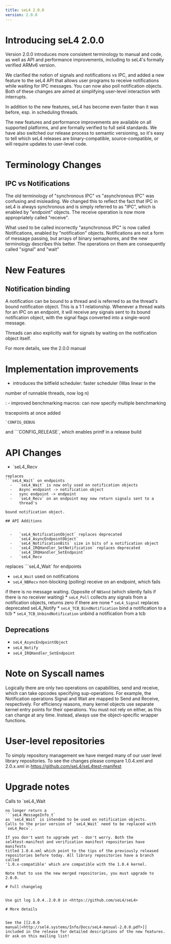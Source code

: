```yaml
---
title: seL4 2.0.0
version: 2.0.0
---
```

# Introducing seL4 2.0.0


Version 2.0.0 introduces more consistent terminology to manual and code,
as well as API and performance improvements, including to seL4's
formally verified ARMv6 version.

We clarified the notion of signals and notifications vs IPC, and added a
new feature to the seL4 API that allows user programs to receive
notifications while waiting for IPC messages. You can now also poll
notification objects. Both of these changes are aimed at simplifying
user-level interaction with interrupts.

In addition to the new features, seL4 has become even faster than it was
before, esp. in scheduling threads.

The new features and performance improvements are available on all
supported platforms, and are formally verified to full sel4 standards.
We have also switched our release process to semantic versioning, so
it's easy to tell which seL4 releases are binary-compatible,
source-compatible, or will require updates to user-level code.

# Terminology Changes


## IPC vs Notifications


The old terminology of "synchronous IPC" vs "asynchronous IPC" was
confusing and misleading. We changed this to reflect the fact that IPC
in seL4 is always synchronous and is simply referred to as "IPC", which
is enabled by "endpoint" objects. The receive operation is now more
appropriately called "receive".

What used to be called incorrectly "asynchronous IPC" is now called
Notifications, enabled by "notification" objects. Notifications are not
a form of message passing, but arrays of binary semaphores, and the new
terminology describes this better. The operations on them are
consequently called "signal" and "wait"

# New Features


## Notification binding


A notification can be bound to a thread and is referred to as the
thread's bound notification object. This is a 1:1 relationship. Whenever
a thread waits for an IPC on an endpoint, it will receive any signals
sent to its bound notification object, with the signal flags converted
into a single-word message.

Threads can also explicitly wait for signals by waiting on the
notification object itself.

For more details, see the 2.0.0 manual

# Implementation improvements


  -   introduces the bitfield scheduler: faster scheduler (Was linear in
      the

number of runnable threads, now log n)

:   -   improved benchmarking macros: can now specify multiple
        benchmarking

tracepoints at once added
```CONFIG_RELEASE_PRINTF}} in addition to
`CONFIG_DEBUG
```
and
```CONFIG_RELEASE`, which enables printf in a
release build

# API Changes


  -   `seL4_Recv
```
replaces
```seL4_Wait` on endpoints
  -   `seL4_Wait` is now only used on notification objects
  -   Async endpoint -> notification object
  -   sync endpoint -> endpoint
  -   `seL4_Recv` on an endpoint may now return signals sent to a
      thread's

bound notification object.

## API Additions


  -   `seL4_NotificationObject` replaces deprecated
      `seL4_AsyncEndpointObject`
  -   `seL4_NotificationBits` size in bits of a notification object
  -   `seL4_IRQHandler_SetNotification` replaces deprecated
      `seL4_IRQHandler_SetEndpoint`
  -   `seL4_Recv
```
replaces
```seL4_Wait` for endpoints
  -   `seL4_Wait` used on notifications
  -   `seL4_NBRecv` non-blocking (polling) receive on an endpoint,
      which fails

if there is no message waiting. Opposite of `NBSend` (which silently
fails if there is no receiver waiting) \* `seL4_Poll` collects any
signals from a notification objects, returns zero if there are none \*
`seL4_Signal` replaces deprecated seL4_Notify \*
`seL4_TCB_BindNotification` bind a notification to a tcb \*
`seL4_TCB_UnbindNotification` unbind a notification from a tcb

## Deprecations


  -   `seL4_AsyncEndpointObject`
  -   `seL4_Notify`
  -   `seL4_IRQHandler_SetEndpoint`

# Note on Syscall names


Logically there are only two operations on capabilities, send and
receive, which can take opcodes specifying sup-operations. For example,
the Notification operations Signal and Wait are mapped to Send and
Receive, respectively. For efficiency reasons, many kernel objects use
separate kernel entry points for their operations. You must not rely on
either, as this can change at any time. Instead, always use the
object-specific wrapper functions.

# User-level repositories


To simply repository management we have merged many of our user level
library repositories. To see the changes please compare 1.0.4.xml and
2.0.x.xml in <https://github.com/seL4/seL4test-manifest>

# Upgrade notes


Calls to `seL4_Wait
```
no longer return a
```seL4_MessageInfo_t`
as `seL4_Wait` is intended to be used on notification objects.
Calls to the prior version of `seL4_Wait` need to be replaced with
`seL4_Recv`.

If you don't want to upgrade yet - don't worry. Both the
sel4test-manifest and verification manifest repositories have manifests
titled 1.0.4.xml which point to the tips of the previously released
repositories before today. All library repositories have a branch called
'1.0.x-compatible' which are compatible with the 1.0.4 kernel.

Note that to use the new merged repositories, you must upgrade to 2.0.0.

# Full changelog


Use git log 1.0.4..2.0.0 in <https://github.com/seL4/seL4>

# More details


See the [[2.0.0
manual|<http://sel4.systems/Info/Docs/seL4-manual-2.0.0.pdf>]]
included in the release for detailed descriptions of the new features.
Or ask on this mailing list!
